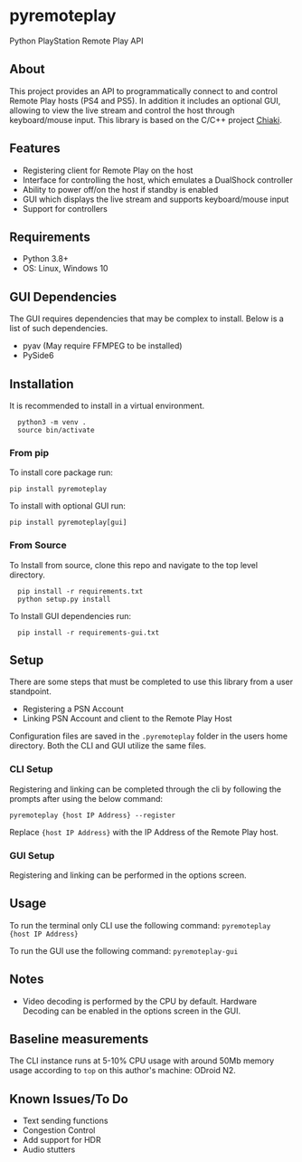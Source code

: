 # pyremoteplay #
Python PlayStation Remote Play API

## About ##
This project provides an API to programmatically connect to and control Remote Play hosts (PS4 and PS5). In addition it includes an optional GUI, allowing to view the live stream and control the host through keyboard/mouse input. This library is based on the C/C++ project [Chiaki](https://github.com/thestr4ng3r/chiaki).

## Features ##
- Registering client for Remote Play on the host 
- Interface for controlling the host, which emulates a DualShock controller
- Ability to power off/on the host if standby is enabled
- GUI which displays the live stream and supports keyboard/mouse input
- Support for controllers

## Requirements ##
- Python 3.8+
- OS: Linux, Windows 10

## GUI Dependencies ##
The GUI requires dependencies that may be complex to install.
Below is a list of such dependencies.
- pyav (May require FFMPEG to be installed)
- PySide6

## Installation ##
It is recommended to install in a virtual environment.

```
  python3 -m venv .
  source bin/activate
```

### From pip ###
To install core package run:
```
pip install pyremoteplay
```

To install with optional GUI run:
```
pip install pyremoteplay[gui]
```

### From Source ###
To Install from source, clone this repo and navigate to the top level directory.

```
  pip install -r requirements.txt
  python setup.py install
```

To Install GUI dependencies run:
```
  pip install -r requirements-gui.txt
```

## Setup ##
There are some steps that must be completed to use this library from a user standpoint.
- Registering a PSN Account
- Linking PSN Account and client to the Remote Play Host

Configuration files are saved in the `.pyremoteplay` folder in the users home directory. Both the CLI and GUI utilize the same files.

### CLI Setup ###
Registering and linking can be completed through the cli by following the prompts after using the below command:

`pyremoteplay {host IP Address} --register`

Replace `{host IP Address}` with the IP Address of the Remote Play host.

### GUI Setup ###
Registering and linking can be performed in the options screen.

## Usage ##
To run the terminal only CLI use the following command:
`pyremoteplay {host IP Address}`

To run the GUI use the following command:
`pyremoteplay-gui`

## Notes ##
- Video decoding is performed by the CPU by default. Hardware Decoding can be enabled in the options screen in the GUI.

## Baseline measurements ##
The CLI instance runs at 5-10% CPU usage with around 50Mb memory usage according to `top` on this author's machine: ODroid N2.

## Known Issues/To Do ##
- Text sending functions
- Congestion Control
- Add support for HDR
- Audio stutters

